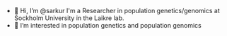 - 👋 Hi, I’m @sarkur I'm a Researcher in population genetics/genomics at Sockholm University in the Laikre lab.
- 👀 I’m interested in population genetics and population genomics


<!---
sarkur/sarkur is a ✨ special ✨ repository because its `README.md` (this file) appears on your GitHub profile.
You can click the Preview link to take a look at your changes.
--->
